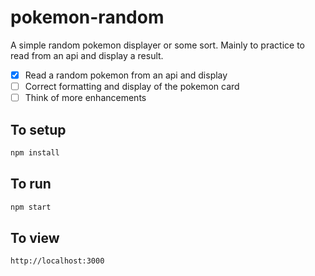 # pokemon-random

A simple random pokemon displayer or some sort. Mainly to practice to read from an api and display a result.

- [x] Read a random pokemon from an api and display
- [ ] Correct formatting and display of the pokemon card
- [ ] Think of more enhancements

## To setup

```bash
npm install
```

## To run

```bash
npm start
```

## To view

```bash
http://localhost:3000
```
